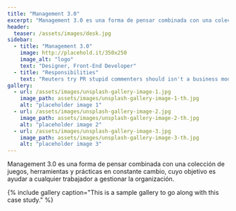 ```yaml
---
title: "Management 3.0"
excerpt: "Management 3.0 es una forma de pensar combinada con una colección de juegos, herramientas y prácticas en constante cambio, cuyo objetivo es ayudar a cualquier trabajador a gestionar la organización."
header:
  teaser: /assets/images/desk.jpg
sidebar:
  - title: "Management 3.0"
    image: http://placehold.it/350x250
    image_alt: "logo"
    text: "Designer, Front-End Developer"
  - title: "Responsibilities"
    text: "Reuters try PR stupid commenters should isn't a business model"
gallery:
  - url: /assets/images/unsplash-gallery-image-1.jpg
    image_path: assets/images/unsplash-gallery-image-1-th.jpg
    alt: "placeholder image 1"
  - url: /assets/images/unsplash-gallery-image-2.jpg
    image_path: assets/images/unsplash-gallery-image-2-th.jpg
    alt: "placeholder image 2"
  - url: /assets/images/unsplash-gallery-image-3.jpg
    image_path: assets/images/unsplash-gallery-image-3-th.jpg
    alt: "placeholder image 3"
---
```


Management 3.0 es una forma de pensar combinada con una colección de juegos, herramientas y prácticas en constante cambio, cuyo objetivo es ayudar a cualquier trabajador a gestionar la organización.

{% include gallery caption="This is a sample gallery to go along with this case study." %}

